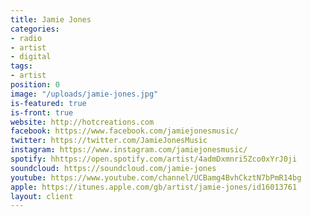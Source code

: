 ```yaml
---
title: Jamie Jones
categories:
- radio
- artist
- digital
tags:
- artist
position: 0
image: "/uploads/jamie-jones.jpg"
is-featured: true
is-front: true
website: http://hotcreations.com
facebook: https://www.facebook.com/jamiejonesmusic/
twitter: https://twitter.com/JamieJonesMusic
instagram: https://www.instagram.com/jamiejonesmusic/
spotify: hhttps://open.spotify.com/artist/4admDxmnri5Zco0xYrJ0ji
soundcloud: https://soundcloud.com/jamie-jones
youtube: https://www.youtube.com/channel/UCBamg4BvhCkztN7bPmR14bg
apple: https://itunes.apple.com/gb/artist/jamie-jones/id16013761
layout: client
---
```


